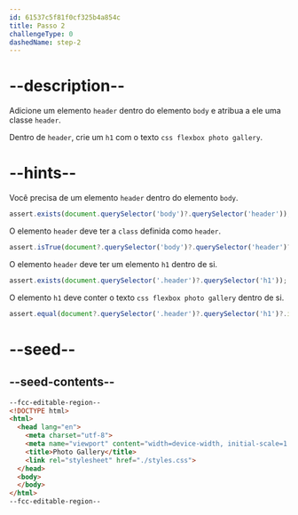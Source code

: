 ```yaml
---
id: 61537c5f81f0cf325b4a854c
title: Passo 2
challengeType: 0
dashedName: step-2
---
```


# --description--

Adicione um elemento `header` dentro do elemento `body` e atribua a ele uma classe `header`.

Dentro de `header`, crie um `h1` com o texto `css flexbox photo gallery`.

# --hints--

Você precisa de um elemento `header` dentro do elemento `body`.

```js
assert.exists(document.querySelector('body')?.querySelector('header'));
```

O elemento `header` deve ter a `class` definida como `header`.

```js
assert.isTrue(document?.querySelector('body')?.querySelector('header')?.classList?.contains('header'));
```

O elemento `header` deve ter um elemento `h1` dentro de si.

```js
assert.exists(document.querySelector('.header')?.querySelector('h1'));
```

O elemento `h1` deve conter o texto `css flexbox photo gallery` dentro de si.

```js
assert.equal(document?.querySelector('.header')?.querySelector('h1')?.innerText, 'css flexbox photo gallery');
```

# --seed--

## --seed-contents--

```html
--fcc-editable-region--
<!DOCTYPE html>
<html>
  <head lang="en">
    <meta charset="utf-8">
    <meta name="viewport" content="width=device-width, initial-scale=1.0">
    <title>Photo Gallery</title>
    <link rel="stylesheet" href="./styles.css">
  </head>
  <body>
  </body>
</html>
--fcc-editable-region--
```

```css

```
